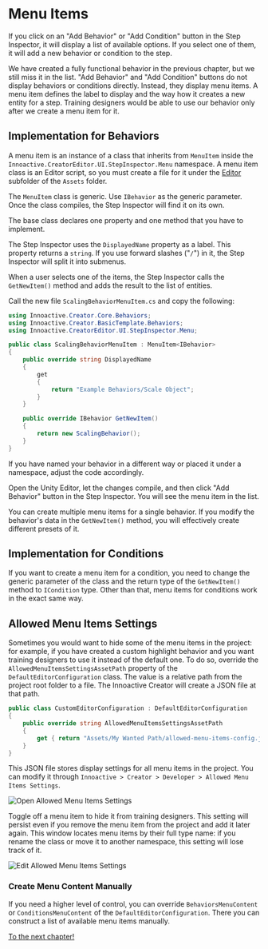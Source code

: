 # Menu Items

If you click on an "Add Behavior" or "Add Condition" button in the Step Inspector, it will display a list of available options. If you select one of them, it will add a new behavior or condition to the step.

We have created a fully functional behavior in the previous chapter, but we still miss it in the list. "Add Behavior" and "Add Condition" buttons do not display behaviors or conditions directly. Instead, they display menu items. A menu item defines the label to display and the way how it creates a new entity for a step. Training designers would be able to use our behavior only after we create a menu item for it.

## Implementation for Behaviors

A menu item is an instance of a class that inherits from `MenuItem` inside the `Innoactive.CreatorEditor.UI.StepInspector.Menu` namespace. A menu item class is an Editor script, so you must create a file for it under the [Editor](https://docs.unity3d.com/Manual/SpecialFolders.html) subfolder of the `Assets` folder. 

The `MenuItem` class is generic. Use `IBehavior` as the generic parameter. Once the class compiles, the Step Inspector will find it on its own.

The base class declares one property and one method that you have to implement. 

The Step Inspector uses the `DisplayedName` property as a label. This property returns a `string`. If you use forward slashes ("`/`") in it, the Step Inspector will split it into submenus.

When a user selects one of the items, the Step Inspector calls the `GetNewItem()` method and adds the result to the list of entities.

Call the new file `ScalingBehaviorMenuItem.cs` and copy the following:

```csharp
using Innoactive.Creator.Core.Behaviors;
using Innoactive.Creator.BasicTemplate.Behaviors;
using Innoactive.CreatorEditor.UI.StepInspector.Menu;

public class ScalingBehaviorMenuItem : MenuItem<IBehavior>
{
    public override string DisplayedName 
    {
        get 
        { 
            return "Example Behaviors/Scale Object"; 
        } 
    }

    public override IBehavior GetNewItem()
    {
        return new ScalingBehavior();
    }
}
```

If you have named your behavior in a different way or placed it under a namespace, adjust the code accordingly.

Open the Unity Editor, let the changes compile, and then click "Add Behavior" button in the Step Inspector. You will see the menu item in the list.

You can create multiple menu items for a single behavior. If you modify the behavior's data in the `GetNewItem()` method, you will effectively create different presets of it.

## Implementation for Conditions

If you want to create a menu item for a condition, you need to change the generic parameter of the class and the return type of the `GetNewItem()` method to `ICondition` type. Other than that, menu items for conditions work in the exact same way.

## Allowed Menu Items Settings

Sometimes you would want to hide some of the menu items in the project: for example, if you have created a custom highlight behavior and you want training designers to use it instead of the default one. To do so, override the `AllowedMenuItemsSettingsAssetPath` property of the `DefaultEditorConfiguration` class. The value is a relative path from the project root folder to a file. The Innoactive Creator will create a JSON file at that path.

```csharp
public class CustomEditorConfiguration : DefaultEditorConfiguration
{
    public override string AllowedMenuItemsSettingsAssetPath
    {
        get { return "Assets/My Wanted Path/allowed-menu-items-config.json"; }
    }
}
```

This JSON file stores display settings for all menu items in the project. You can modify it through `Innoactive > Creator > Developer > Allowed Menu Items Settings`.
                         
![Open Allowed Menu Items Settings](../images/menu-items/open-allowed-menu-items-settings.png "Open Allowed Menu Items Settings")

Toggle off a menu item to hide it from training designers. This setting will persist even if you remove the menu item from the project and add it later again. This window locates menu items by their full type name: if you rename the class or move it to another namespace, this setting will lose track of it.

![Edit Allowed Menu Items Settings](../images/menu-items/edit-allowed-menu-items-settings.png "Edit Allowed Menu Items Settings")

### Create Menu Content Manually

If you need a higher level of control, you can override `BehaviorsMenuContent` or `ConditionsMenuContent` of the `DefaultEditorConfiguration`. There you can construct a list of available menu items manually.

[To the next chapter!](07-run-a-course.md)